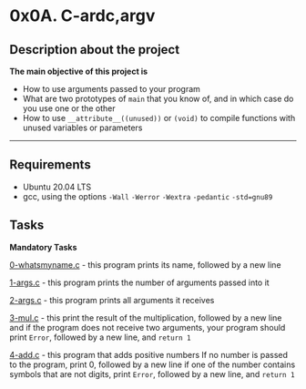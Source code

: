 # 0x0A. C-ardc,argv

## Description about the project

**The main objective of this project is**
* How to use arguments passed to your program
* What are two prototypes of `main` that you know of, and in which case do you use one or the other
* How to use `__attribute__((unused))` or `(void)` to compile functions with unused variables or parameters

---

## Requirements
* Ubuntu 20.04 LTS
* gcc, using the options `-Wall` `-Werror` `-Wextra` `-pedantic` `-std=gnu89`

## Tasks

**Mandatory Tasks**

[0-whatsmyname.c](0-whatsmyname.c) - this program prints its name, followed by a new line

[1-args.c](1-args.c) - this program prints the number of arguments passed into it

[2-args.c](2-args.c) - this program prints all arguments it receives

[3-mul.c](3-mul.c) - this print the result of the multiplication, followed by a new line and if the program does not receive two arguments, your program should print `Error`, followed by a new line, and `return 1`

[4-add.c](4-add.c) - this program that adds positive numbers If no number is passed to the program, print 0, followed by a new line if one of the number contains symbols that are not digits, print `Error`, followed by a new line, and `return 1`
